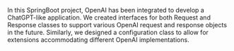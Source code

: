 In this SpringBoot project, OpenAI has been integrated to develop a ChatGPT-like application. 
We created interfaces for both Request and Response classes to support various OpenAI request and response objects in the future. 
Similarly, we designed a configuration class to allow for extensions accommodating different OpenAI implementations.
